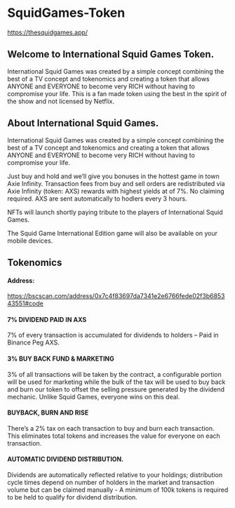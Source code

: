 # SquidGames-Token
https://thesquidgames.app/
## Welcome to International Squid Games Token.  
International Squid Games was created by a simple concept combining the best of a TV concept and tokenomics and creating a token that allows ANYONE and EVERYONE to become very RICH without having to compromise your life. This is a fan made token using the best in the spirit of the show and not licensed by Netflix.  
## About International Squid Games.  
International Squid Games was created by a simple concept combining the best of a TV concept and tokenomics and creating a token that allows ANYONE and EVERYONE to become very RICH without having to compromise your life.   

Just buy and hold and we’ll give you bonuses in the hottest game in town Axie Infinity. Transaction fees from buy and sell orders are redistributed via Axie Infinity (token: AXS) rewards with highest yields at of 7%. No claiming required. AXS are sent automatically to hodlers every 3 hours.  

NFTs will launch shortly paying tribute to the players of International Squid Games.  

The Squid Game International Edition game will also be available on your mobile devices.  

## Tokenomics
#### Address:
https://bscscan.com/address/0x7c4f83697da7341e2e6766fede02f3b685343551#code

#### 7% DIVIDEND PAID IN AXS
7% of every transaction is accumulated for dividends to holders – Paid in Binance Peg AXS.
#### 3% BUY BACK FUND & MARKETING
3% of all transactions will be taken by the contract, a configurable portion will be used for marketing while the bulk of the tax will be used to buy back and burn our token to offset the selling pressure generated by the dividend mechanic. Unlike Squid Games, everyone wins on this deal.   
#### BUYBACK, BURN AND RISE
There’s a 2% tax on each transaction to buy and burn each transaction. This eliminates total tokens and increases the value for everyone on each transaction.  
#### AUTOMATIC DIVIDEND DISTRIBUTION.  
Dividends are automatically reflected relative to your holdings; distribution cycle times depend on number of holders in the market and transaction volume but can be claimed manually - A minimum of 100k tokens is required to be held to qualify for dividend distribution.  

